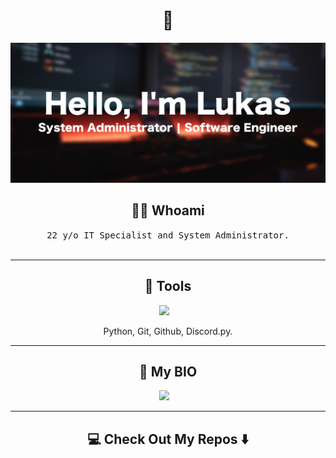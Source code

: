<!---
lukasblacha/lukasblacha is a ✨ special ✨ repository because its `README.md` (this file) appears on your GitHub profile.
You can click the Preview link to take a look at your changes.
--->

<h1 align="center"> 👋 </h1>
<div align="center">
  <img src="https://github.com/lukasblacha/lukasblacha/blob/main/lukasblacha.png" alt="header"/>
</div>

<h2 align="center"> 👨‍💻 Whoami</h2>
<p align="center">
  <samp>22 y/o IT Specialist and System Administrator. 
  </samp>
  <br> <br>
</p>

<hr>

<h2 align="center"> 🔭 Tools</h2>
<p align="center">
  <img src="https://upload.wikimedia.org/wikipedia/commons/thumb/f/f8/Python_logo_and_wordmark.svg/1200px-Python_logo_and_wordmark.svg.png" />&nbsp;&nbsp;&nbsp;
</p>
<p align="center">Python, Git, Github, Discord.py.</p>

<hr>

<h2 align="center">💬 My BIO</h2>
<p align="center" align='right'>
  <a target="_blank"href="https://bio.link/lukasblacha"><img src="https://img.shields.io/badge/bio.link-%2312100E.svg?&style=for-the-badge&logo=bio.link&logoColor=white" /></a>&nbsp;&nbsp;&nbsp;
</p>

<hr>

<h2  align="center">💻 Check Out My Repos ⬇️ </h2>

